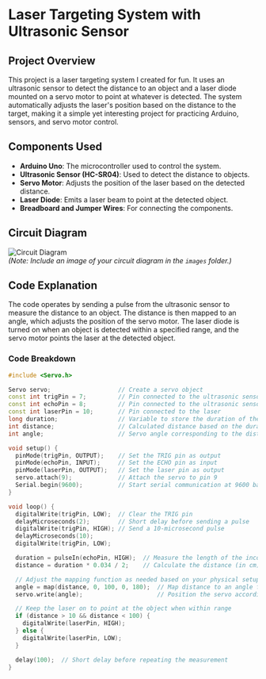 # Laser Targeting System with Ultrasonic Sensor

## Project Overview

This project is a laser targeting system I created for fun. It uses an ultrasonic sensor to detect the distance to an object and a laser diode mounted on a servo motor to point at whatever is detected. The system automatically adjusts the laser's position based on the distance to the target, making it a simple yet interesting project for practicing Arduino, sensors, and servo motor control.

## Components Used
- **Arduino Uno**: The microcontroller used to control the system.
- **Ultrasonic Sensor (HC-SR04)**: Used to detect the distance to objects.
- **Servo Motor**: Adjusts the position of the laser based on the detected distance.
- **Laser Diode**: Emits a laser beam to point at the detected object.
- **Breadboard and Jumper Wires**: For connecting the components.

## Circuit Diagram

![Circuit Diagram](images/circuit-diagram.png)  
*(Note: Include an image of your circuit diagram in the `images` folder.)*

## Code Explanation

The code operates by sending a pulse from the ultrasonic sensor to measure the distance to an object. The distance is then mapped to an angle, which adjusts the position of the servo motor. The laser diode is turned on when an object is detected within a specified range, and the servo motor points the laser at the detected object.

### Code Breakdown

```cpp
#include <Servo.h>

Servo servo;                   // Create a servo object
const int trigPin = 7;         // Pin connected to the ultrasonic sensor's trigger pin
const int echoPin = 8;         // Pin connected to the ultrasonic sensor's echo pin
const int laserPin = 10;       // Pin connected to the laser
long duration;                 // Variable to store the duration of the echo pulse
int distance;                  // Calculated distance based on the duration
int angle;                     // Servo angle corresponding to the distance

void setup() {
  pinMode(trigPin, OUTPUT);    // Set the TRIG pin as output
  pinMode(echoPin, INPUT);     // Set the ECHO pin as input
  pinMode(laserPin, OUTPUT);   // Set the laser pin as output
  servo.attach(9);             // Attach the servo to pin 9
  Serial.begin(9600);          // Start serial communication at 9600 baud rate
}

void loop() {
  digitalWrite(trigPin, LOW);  // Clear the TRIG pin
  delayMicroseconds(2);        // Short delay before sending a pulse
  digitalWrite(trigPin, HIGH); // Send a 10-microsecond pulse
  delayMicroseconds(10);
  digitalWrite(trigPin, LOW);

  duration = pulseIn(echoPin, HIGH);  // Measure the length of the incoming pulse
  distance = duration * 0.034 / 2;    // Calculate the distance (in cm)

  // Adjust the mapping function as needed based on your physical setup
  angle = map(distance, 0, 100, 0, 180);  // Map distance to an angle for the servo
  servo.write(angle);                     // Position the servo according to the calculated angle

  // Keep the laser on to point at the object when within range
  if (distance > 10 && distance < 100) {
    digitalWrite(laserPin, HIGH);
  } else {
    digitalWrite(laserPin, LOW);
  }

  delay(100);  // Short delay before repeating the measurement
}


